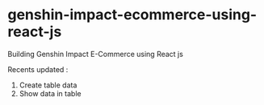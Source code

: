 # genshin-impact-ecommerce-using-react-js
Building Genshin Impact E-Commerce using React js

Recents updated :
1. Create table data
2. Show data in table